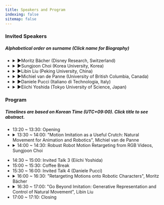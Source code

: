 ```yaml
---
title: Speakers and Program
indexing: false
sitemap: false
---
```

### Invited Speakers

##### Alphabetical order on surname (Click name for Biography)   
  * <Details><summary>►Moritz Bächer (Disney Research, Switzerland)</summary><table width="100%"><tr><td width="25%"> <img src="../assets/images/moritz_baecher.jpeg" alt= "" width="300" style="vertical-align: left;"></td><td width="5%"></td><td width="70%" style="vertical-align: left; font-size: 75%;"> Moritz Bächer is the Associate Lab Director of Disney Research at Walt Disney Imagineering, where he leads a strategic program focusing on the development of novel model- and learning-based tools for the design and control of believable robotic characters. His core expertise is the optimal design and control of both soft and rigid systems, using a combination of differentiable simulation and reinforcement learning. Prior to joining Disney, he received his Ph.D. from the Harvard School of Engineering and Applied Sciences and his master’s degree from ETH Zurich.</td></tr></table></Details>

  * <Details><summary>►Sungjoon Choi (Korea University, Korea)</summary><table width="100%"><tr><td width="25%"> <img src="../assets/images/sungjoon_choi.png" alt= "" width="300" style="vertical-align: left;"></td><td width="5%"></td><td width="70%" style="vertical-align: left; font-size: 75%;">Sungjoon Choi is presently an assistant professor at Korea University in the Department of Artificial Intelligence. He received Ph.D. in Electrical and Computer Engineering from Seoul National University (2018) and a B.S. degree in Electrical Engineering and Computer Science from Seoul National University (2012). Dr. Choi was a postdoc at Disney Research  Los Angeles, focussing on applying machine learning methods in robotics. Before joining Disney Research, he was a research scientist at Kakao Brain in Korea. His research interests include sample-efficient reinforcement learning and human-robot interaction, and received Best Conference Paper Finalist Award at the 2016 IEEE International Conference on Robotics and Automation (ICRA). </td></tr></table></Details>

  * <Details><summary>►Libin Liu (Peking University, China)</summary><table width="100%"><tr><td width="25%"> <img src="../assets/images/libin_liu.jpeg" alt= "" width="300" style="vertical-align: left;"></td><td width="5%"></td><td width="70%" style="vertical-align: left; font-size: 75%;">Dr. Libin Liu is an Assistant Professor at Peking University. Before joining Peking University, he was the Chief Scientist of DeepMotion Inc. and was a postdoc researcher at Disney Research and the University of British Columbia. Dr. Liu received his Ph.D. degree in computer science from Tsinghua University. His research interests include physics-based simulation, character animation, motion control, and broader areas such as reinforcement learning and deep learning. He served on the program committees of all the major computer graphics conferences, including ACM SIGGRAPH (North America/Asia), Pacific Graphics, ACM SIGGRAPH/Eurographics Symposium on Computer Animation, etc.</td></tr></table></Details>

  * <Details><summary>►Michiel van de Panne (University of British Columbia, Canada)</summary><table width="100%"><tr><td width="25%"> <img src="../assets/images/michiel_van_de_panne.jpeg" alt= "" width="300" style="vertical-align: left;"></td><td width="5%"></td><td width="70%" style="vertical-align: left; font-size: 75%;">Michiel van de Panne‘s research interests are in deep reinforcement learning, physics-based animation of human and animal motion, learning for motor control, motion planning, robotics, and computer graphics. He is a co-founder of the ACM/Eurographics Symposium on Computer Animation, the leading forum focused on computer animation and simulation research.  He was awarded the 2022 ACMSIGGRAPH Computer Graphics Achievement Award, the 2016 CHCCS Achievement Award for his contributions to computer graphics, and held a Tier 2 Canada Research Chair during 2002-2011.  He currently serves as the deputy director of CAIDA, which is UBC's main AI organization.  He cofounded Motion Playground, the developer of the Ski Stunt Simulator game, one of the earliest games to be fully designed around physics-based game play.  His students and postdocs have (co)founded companies including Anomotion, VGC Software, Element AI, and Waverly; have assumed key roles at Tesla (director of AI and Autopilot vision), DeepMotion, and Electronic Arts, and nine are university faculty. He is a full professor in the Department of Computer Science at the University of British Columbia in Vancouver, Canada. Prior to moving to UBC, he was an Associate Professor in the Department of Computer Science at the University of Toronto</td></tr></table></Details>

  * <Details><summary>►Daniele Pucci (Italiano di Technologia, Italy)</summary>Biography</Details>

  * <Details><summary>►Eiichi Yoshida (Tokyo University of Science, Japan)</summary>Biography</Details>
  
  
### Program
##### Timelines are based on Korean Time (UTC+09:00). Click title to see abstract.
  * 13:20 ~ 13:30: Opening
  * <Details><summary>13:30 ~ 14:00: "Motion Imitation as a Useful Crutch:  Natural Movement for Animation and Robotics", Michiel van de Panne</summary><span style="font-size:15px">Abstract: The generation of purposeful and directable natural movement is a shared goal for animation and robotics. Computer animation methods have a long history of using motion capture data to produce high-quality kinematic motion. In contrast, for physics-based motion generation have long been split into two categories -- those that use motion capture data as a strong prior, and those that aim to generate the motion more directly from first principles. Currently, imitation of motion capture data leads to current state-of-the-art results, in motion quality, particularly when combined with reinforcement learning. However, I will argue that in the long term, imitation-based methods can be viewed as a convenient crutch while we develop better (and more directable) from-first-principles approaches. The belief here is that a combination of physics, compliant actuation, rich sensing, and highly-capable control ultimately underly natural motion.  We'll motivate these arguments with examples including brachiation, locomotion, high-jumps, getting up, and more.</span></Details>
  * <Details><summary>14:00 ~ 14:30: Robust Robot Motion Retargeting from RGB Videos, Sungjoon Choi</summary><span style="font-size:15px">Abstract: Generating natural and expressive robotic motions for humanoid robots has gained considerable interest from both robotics and computer graphics communities. Recently, this phenomenon has been accelerated by the fact that more human-like robots are permeating our daily lives through applications such as interactive services or educational robots. However, in order to generate a number of natural motions for humanoid robots, a substantial amount of effort is often required to design time-stamped robotic motions by animators or artists manually. In this talk, we focus on different approaches to generating diverse and natural robotic motions from multiple sources, including motion capture data and YouTube videos, while considering pose estimation errors. 
</span></Details>
  * 14:30 ~ 15:00: Invited Talk 3 (Eiichi Yoshida)
  * 15:00 ~ 15:30: Coffee Break
  * 15:30 ~ 16:00: Invited Talk 4 (Daniele Pucci)
  * <Details><summary>16:00 ~ 16:30: "Retargeting Motions onto Robotic Characters", Moritz Bächer</summary><span style="font-size:15px">Abstract: Legged robots or fixed-base robotic characters are built to perform highly dynamic motions. However, it remains challenging to retarget expressive motions onto these complex systems. In this talk, I will first discuss a versatile inverse kinematics to retarget artist-specified motion onto robotic systems with kinematic loops. I will then talk about a differentiable flexible multibody dynamics that enables us to retarget motions onto soft and lightweight robotic characters while suppressing vibrations. Finally, I will discuss a technique that permits the retargeting of motion capture data onto legged systems with a novel differentiable optimal control technique, accounting for differences in proportions and mass distribution of the source of input motion and the robot.</span></Details>
  * <Details><summary>16:30 ~ 17:00: "Go Beyond Imitation: Generative Representation and Control of Natural Movement", Libin Liu </summary><span style="font-size:15px">Abstract: Generating realistic behaviors is a fundamental challenge in computer animation and a critical technique in emerging fields such as digital humans and humanoid robots. Over the past years, there has been tremendous progress in this area, driven in part by advancements in deep learning and reinforcement learning. In this talk, I will introduce our recent work on developing multi-skilled characters capable of executing natural movements. I will provide a brief overview of early efforts using state machines and control snippet scheduling but will focus more on the utilization of more powerful generative models. Particularly, I will detail how variational autoencoders and their quantized versions serve as efficient and compact representations for motion. Additionally, I will explain how we manipulate these generative models to achieve fine-grained control over the produced motion. We utilize multi-modal inputs, such as text, imagery, video, and motion demonstration, to achieve precise control of motion details. This approach not only offers an intuitive interface for users to manipulate motion but also enables seamless integration with advanced AI systems like ChatGPT.</span></Details>
  * 17:00 ~ 17:10: Closing



<!-- 
### Program 
<table width="100%">
  <tr>
    <td width="30%" style="text-align: center; vertical-align: left;"> <b>Korean Time (UTC+09:00)</b></td>
    <td width="70%" style="text-align: center; vertical-align: left;"> <b>Schedule</b></td>
  </tr>  
  <tr>
    <td width="30%" style="text-align: center; vertical-align: left;"> 13:20 ~ 13:30 </td>
    <td width="70%" style="text-align: center; vertical-align: left;"> Opening </td>
  </tr> 
  <tr>
    <td width="30%" style="text-align: center; vertical-align: left;"> 13:30 ~ 14:00 </td>
    <td width="70%" style="text-align: center; vertical-align: left;">

[Invited Talk 1 (Michiel van de Panne)](#invited-talk-1-michiel-van-de-panne)

  </td>
  </tr> 
  <tr>
    <td width="30%" style="text-align: center; vertical-align: left;"> 14:00 ~ 14:30 </td>
    <td width="70%" style="text-align: center; vertical-align: left;"> Invited Talk 2 (Sungjoon Choi) </td>
  </tr> 
  <tr>
    <td width="30%" style="text-align: center; vertical-align: left;"> 14:30 ~ 15:00 </td>
    <td width="70%" style="text-align: center; vertical-align: left;"> Invited Talk 3 (Eiichi Yoshida) </td>
  </tr>
  <tr>
    <td width="30%" style="text-align: center; vertical-align: left;"> 15:00 ~ 15:30 </td>
    <td width="70%" style="text-align: center; vertical-align: left;"> Coffee Break and Poster Session </td>
  </tr>
  <tr>
    <td width="30%" style="text-align: center; vertical-align: left;"> 15:30 ~ 16:00 </td>
    <td width="70%" style="text-align: center; vertical-align: left;"> Invited Talk 4 (Daniele Pucci) </td>
  </tr>
  <tr>
    <td width="30%" style="text-align: center; vertical-align: left;"> 16:00 ~ 16:30 </td>
    <td width="70%" style="text-align: center; vertical-align: left;">
    Invited Talk 5 (Moritz Bächer)
    </td>
  </tr>
  <tr>
    <td width="30%" style="text-align: center; vertical-align: left;"> 16:30 ~ 17:00 </td>
    <td width="70%" style="text-align: center; vertical-align: left;"> Invited Talk 6 (Libin Liu) </td>
  </tr>
  <tr>
    <td width="50%" style="text-align: center; vertical-align: left;"> 17:00 ~ 17:10 </td>
    <td width="50%" style="text-align: center; vertical-align: left;"> Closing </td>
  </tr>
</table>

### Abstract 
##### Invited Talk 1 (Michiel van de Panne)

##### Invited Talk 2 (Sungjoon Choi)

##### Invited Talk 3 (Eiichi Yoshida)

##### Invited Talk 4 (Daniele Pucci)

##### Invited Talk 5 (Moritz Bächer)

##### Invited Talk 6 (Libin Liu) -->